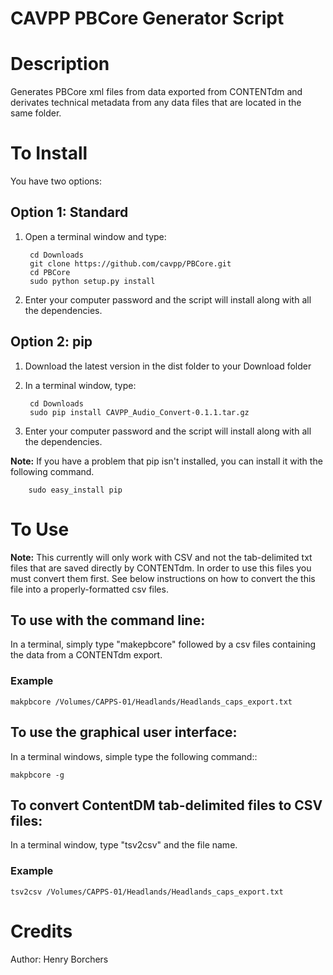 # CAVPP PBCore Generator Script

Description
===========
Generates PBCore xml files from data exported from CONTENTdm and derivates technical metadata from any data files 
that are located in the same folder.

To Install
==========

You have two options:


Option 1: Standard
------------------

1. Open a terminal window and type:

        cd Downloads
        git clone https://github.com/cavpp/PBCore.git
        cd PBCore
        sudo python setup.py install 
        
2. Enter your computer password and the script will install along with all the dependencies.


Option 2: pip
-------------

1. Download the latest version in the dist folder to your Download folder
2. In a terminal window, type:

        cd Downloads
        sudo pip install CAVPP_Audio_Convert-0.1.1.tar.gz

3. Enter your computer password and the script will install along with all the dependencies. 

**Note:** If you have a problem that pip isn't installed, you can install it with 
 the following command.
 
        sudo easy_install pip


To Use
======

**Note:** This currently will only work with CSV and not the tab-delimited txt files that are saved directly by 
CONTENTdm. In order to use this files you must convert them first. See below instructions on how to convert the this 
file into a properly-formatted csv files.

To use with the command line:
-----------------------------
In a terminal, simply type "makepbcore" followed by a csv files containing the data from a CONTENTdm export.

    
### Example

    
    makpbcore /Volumes/CAPPS-01/Headlands/Headlands_caps_export.txt
            
  
  
To use the graphical user interface:
------------------------------------
In a terminal windows, simple type the following command::
  
    makpbcore -g
    
    
To convert ContentDM tab-delimited files to CSV files:
------------------------------------------------------
In a terminal window, type "tsv2csv" and the file name.

### Example

    tsv2csv /Volumes/CAPPS-01/Headlands/Headlands_caps_export.txt

Credits
=======
Author: Henry Borchers 